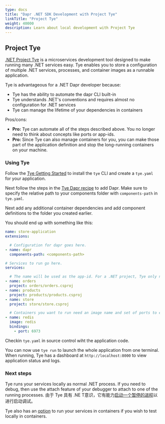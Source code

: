 ```yaml
---
type: docs
title: "Dapr .NET SDK Development with Project Tye"
linkTitle: "Project Tye"
weight: 40000
description: Learn about local development with Project Tye
---
```


## Project Tye

[.NET Project Tye](https://github.com/dotnet/tye/) is a microservices development tool designed to make running many .NET services easy. Tye enables you to store a configuration of multiple .NET services, processes, and container images as a runnable application.

Tye is advantageous for a .NET Dapr developer because:

- Tye has the ability to automate the dapr CLI built-in
- Tye understands .NET's conventions and requires almost no configuration for .NET services
- Tye can manage the lifetime of your dependencies in containers

Pros/cons:
- **Pro:** Tye can automate all of the steps described above. You no longer need to think about concepts like ports or app-ids.
- **Pro:** Since Tye can also manage containers for you, you can make those part of the application definition and stop the long-running containers on your machine.

### Using Tye

Follow the [Tye Getting Started](https://github.com/dotnet/tye/blob/master/docs/getting_started.md) to install the `tye` CLI and create a `tye.yaml` for your application.

Next follow the steps in the [Tye Dapr recipe](https://github.com/dotnet/tye/blob/master/docs/recipes/dapr.md) to add Dapr. Make sure to specify the relative path to your components folder with `components-path` in `tye.yaml`.

Next add any additional container dependencies and add component definitions to the folder you created earlier.

You should end up with something like this:

```yaml
name: store-application
extensions:

  # Configuration for dapr goes here.
- name: dapr
  components-path: <components-path> 

# Services to run go here.
services:

  # The name will be used as the app-id. For a .NET project, Tye only needs the path to the project file.
- name: orders
  project: orders/orders.csproj
- name: products
  project: products/products.csproj
- name: store
  project: store/store.csproj

  # Containers you want to run need an image name and set of ports to expose.
- name: redis
  image: redis
  bindings:
    - port: 6973
```

Checkin `tye.yaml` in source control wiht the application code.

You can now use `tye run` to launch the whole application from one terminal. When running, Tye has a dashboard at `http://localhost:8000` to view application status and logs.

### Next steps

Tye runs your services locally as normal .NET process. If you need to debug, then use the attach feature of your debugger to attach to one of the running processes. 由于 Tye 具有 .NE T意识，它有能力[启动一个暂停的进程](https://github.com/dotnet/tye/blob/master/docs/reference/commandline/tye-run.md#options)以进行启动调试。

Tye also has an [option](https://github.com/dotnet/tye/blob/master/docs/reference/commandline/tye-run.md#options) to run your services in containers if you wish to test locally in containers.
